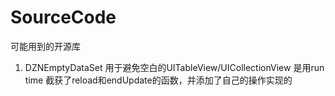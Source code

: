 # SourceCode
可能用到的开源库

1. DZNEmptyDataSet
用于避免空白的UITableView/UICollectionView
是用run time 截获了reload和endUpdate的函数，并添加了自己的操作实现的
